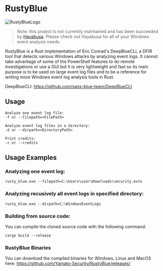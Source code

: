 # RustyBlue


![RustyBlueLogo](https://user-images.githubusercontent.com/2350416/129946711-2b146040-335b-4b28-8283-0f6c8bc0bd5d.png)

> Note: this project is not currently maintained and has been succeeded by [Hayabusa](https://github.com/Yamato-Security/hayabusa). Please check out Hayabusa for all of your Windows event analysis needs.

RustyBlue is a Rust implementation of Eric Conrad's DeepBlueCLI, a DFIR tool that detects various Windows attacks by analyzing event logs. It cannot take advantage of some of the PowerShell features to do remote investigations or use a GUI but it is very lightweight and fast so its main purpose is to be used on large event log files and to be a reference for writing more Windows event log analysis tools in Rust.

DeepBlueCLI: https://github.com/sans-blue-team/DeepBlueCLI

## Usage

`````````````````````
Analyze one event log file:
-f or --filepath=<FilePath>

Analyze event log files in a directory:
-d or --dirpath=<DirectoryPath>

Print credits:
-c or --credits
`````````````````````

## Usage Examples

### Analyzing one event log:

``````````
rusty_blue.exe --filepath=C:\Users\user\Downloads\security.evtx
``````````

### Analyzing recusively all event logs in specified directory:

``````````
rusty_blue.exe --dirpath=C:\WindowsEventLogs
``````````

### Building from source code:

You can compile the cloned source code with the following command:

``````````
cargo build --release
``````````

### RustyBlue Binaries

You can download the compiled binaries for Windows, Linux and MacOS here: https://github.com/Yamato-Security/RustyBlue/releases/
